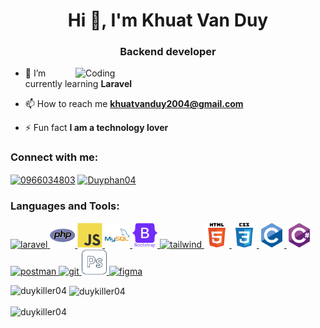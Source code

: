 <h1 align="center">Hi 👋, I'm Khuat Van Duy</h1>
<h3 align="center">Backend developer</h3>
<img align="right" alt="Coding" width="400" src="https://i.pinimg.com/originals/79/9e/0d/799e0d7779f6ea6c3a89885ff60c55af.gif">

- 🌱 I’m currently learning **Laravel**

- 📫 How to reach me **khuatvanduy2004@gmail.com**

- ⚡ Fun fact **I am a technology lover**

<h3 align="left">Connect with me:</h3>
<p align="left">
<a href="https://zalo.me/0966034803" target="blank"><img align="center" src="https://upload.wikimedia.org/wikipedia/commons/thumb/9/91/Icon_of_Zalo.svg/2048px-Icon_of_Zalo.svg.png" alt="0966034803" height="30" width="30" /></a>
<a href="https://www.facebook.com/Duyphan04" target="blank"><img align="center" src="https://static.vecteezy.com/system/resources/previews/018/930/476/original/facebook-logo-facebook-icon-transparent-free-png.png" alt="Duyphan04" height="50" width="50" /></a>
</p>

<h3 align="left">Languages and Tools:</h3>
<p align="left">
            <a href="https://laravel.com/" target="_blank" rel="noreferrer">
                <img
                    src="https://static-00.iconduck.com/assets.00/laravel-icon-1990x2048-xawylrh0.png"
                    alt="laravel"
                    width="40"
                    height="40"
                />
            </a>
            <a href="https://www.php.net" target="_blank" rel="noreferrer">
                <img
                    src="https://raw.githubusercontent.com/devicons/devicon/master/icons/php/php-original.svg"
                    alt="php"
                    width="40"
                    height="40"
                />
            </a>
            <a
                href="https://developer.mozilla.org/en-US/docs/Web/JavaScript"
                target="_blank"
                rel="noreferrer"
            >
                <img
                    src="https://raw.githubusercontent.com/devicons/devicon/master/icons/javascript/javascript-original.svg"
                    alt="javascript"
                    width="40"
                    height="40"
                />
            </a>
            <a href="https://www.mysql.com/" target="_blank" rel="noreferrer">
                <img
                    src="https://raw.githubusercontent.com/devicons/devicon/master/icons/mysql/mysql-original-wordmark.svg"
                    alt="mysql"
                    width="40"
                    height="40"
                />
            </a>
            <a href="https://getbootstrap.com" target="_blank" rel="noreferrer">
                <img
                    src="https://raw.githubusercontent.com/devicons/devicon/master/icons/bootstrap/bootstrap-plain-wordmark.svg"
                    alt="bootstrap"
                    width="40"
                    height="40"
                />
            </a>
            <a href="https://tailwindcss.com/" target="_blank" rel="noreferrer">
                <img
                    src="https://www.vectorlogo.zone/logos/tailwindcss/tailwindcss-icon.svg"
                    alt="tailwind"
                    width="40"
                    height="40"
                />
            </a>
            <a href="https://www.w3.org/html/" target="_blank" rel="noreferrer">
                <img
                    src="https://raw.githubusercontent.com/devicons/devicon/master/icons/html5/html5-original-wordmark.svg"
                    alt="html5"
                    width="40"
                    height="40"
                />
            </a>
            <a
                href="https://www.w3schools.com/css/"
                target="_blank"
                rel="noreferrer"
            >
                <img
                    src="https://raw.githubusercontent.com/devicons/devicon/master/icons/css3/css3-original-wordmark.svg"
                    alt="css3"
                    width="40"
                    height="40"
                />
            </a>
            <a
                href="https://www.cprogramming.com/"
                target="_blank"
                rel="noreferrer"
            >
                <img
                    src="https://raw.githubusercontent.com/devicons/devicon/master/icons/c/c-original.svg"
                    alt="c"
                    width="40"
                    height="40"
                />
            </a>
            <a
                href="https://www.w3schools.com/cs/"
                target="_blank"
                rel="noreferrer"
            >
                <img
                    src="https://raw.githubusercontent.com/devicons/devicon/master/icons/csharp/csharp-original.svg"
                    alt="csharp"
                    width="40"
                    height="40"
                />
            </a>
            <a href="https://postman.com" target="_blank" rel="noreferrer">
                <img
                    src="https://www.vectorlogo.zone/logos/getpostman/getpostman-icon.svg"
                    alt="postman"
                    width="40"
                    height="40"
                />
            </a>
            <a href="https://git-scm.com/" target="_blank" rel="noreferrer">
                <img
                    src="https://www.vectorlogo.zone/logos/git-scm/git-scm-icon.svg"
                    alt="git"
                    width="40"
                    height="40"
                />
            </a>
            <a
                href="https://www.photoshop.com/en"
                target="_blank"
                rel="noreferrer"
            >
                <img
                    src="https://raw.githubusercontent.com/devicons/devicon/master/icons/photoshop/photoshop-line.svg"
                    alt="photoshop"
                    width="40"
                    height="40"
                />
            </a>
            <a href="https://www.figma.com/" target="_blank" rel="noreferrer">
                <img
                    src="https://www.vectorlogo.zone/logos/figma/figma-icon.svg"
                    alt="figma"
                    width="40"
                    height="40"
                />
            </a>
        </p>
<p><img align="left" src="https://github-readme-stats.vercel.app/api/top-langs?username=duykiller04&show_icons=true&locale=en&layout=compact" alt="duykiller04" /></p>

<p>&nbsp;<img align="center" src="https://github-readme-stats.vercel.app/api?username=duykiller04&show_icons=true&locale=en" alt="duykiller04" /></p>

<p><img align="center" src="https://github-readme-streak-stats.herokuapp.com/?user=duykiller04&" alt="duykiller04" /></p>
